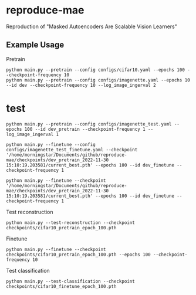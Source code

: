 # reproduce-mae
Reproduction of "Masked Autoencoders Are Scalable Vision Learners"

## Example Usage
Pretrain
```
python main.py --pretrain --config configs/cifar10.yaml --epochs 100 --checkpoint-frequency 10
python main.py --pretrain --config configs/imagenette.yaml --epochs 10 --id dev --checkpoint-frequency 10 --log_image_ingerval 2
```

# test 
```
python main.py --pretrain --config configs/imagenette_test.yaml --epochs 100 --id dev_pretrain --checkpoint-frequency 1 --log_image_ingerval 1

python main.py --finetune --config configs/imagenette_test_finetune.yaml --checkpoint '/home/morningstar/Documents/github/reproduce-mae/checkpoints/dev_pretrain_2022-11-30 15:10:19.203581/current_best.pth' --epochs 100 --id dev_finetune --checkpoint-frequency 1

python main.py --finetune --checkpoint '/home/morningstar/Documents/github/reproduce-mae/checkpoints/dev_pretrain_2022-11-30 15:10:19.203581/current_best.pth' --epochs 100 --id dev_finetune --checkpoint-frequency 1
```



Test reconstruction
```
python main.py --test-reconstruction --checkpoint checkpoints/cifar10_pretrain_epoch_100.pth
```
Finetune
```
python main.py --finetune --checkpoint checkpoints/cifar10_pretrain_epoch_100.pth --epochs 100 --checkpoint-frequency 10
```
Test classification
```
python main.py --test-classification --checkpoint checkpoints/cifar10_finetune_epoch_100.pth 
```
